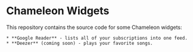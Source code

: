 # Chameleon Widgets

This repository contains the source code for some Chameleon widgets:

    * **Google Reader** - lists all of your subscriptions into one feed.
    * **Deezer** (coming soon) - plays your favorite songs.


